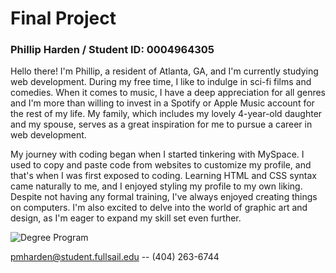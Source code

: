 # Final Project

### Phillip Harden / Student ID: 0004964305

Hello there! I'm Phillip, a resident of Atlanta, GA, and I'm currently studying web development. During my free time, I like to indulge in sci-fi films and comedies. When it comes to music, I have a deep appreciation for all genres and I'm more than willing to invest in a Spotify or Apple Music account for the rest of my life. My family, which includes my lovely 4-year-old daughter and my spouse, serves as a great inspiration for me to pursue a career in web development.


My journey with coding began when I started tinkering with MySpace. I used to copy and paste code from websites to customize my profile, and that's when I was first exposed to coding. Learning HTML and CSS syntax came naturally to me, and I enjoyed styling my profile to my own liking. Despite not having any formal training, I've always enjoyed creating things on computers. I'm also excited to delve into the world of graphic art and design, as I'm eager to expand my skill set even further.

![Degree Program](https://img.shields.io/badge/degree-web%20design%20%26%20development-blue.svg)&nbsp; 

pmharden@student.fullsail.edu -- (404) 263-6744